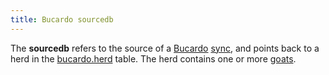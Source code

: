```yaml
---
title: Bucardo sourcedb
---
```


The **sourcedb** refers to the source of a [Bucardo](/Bucardo "wikilink") [sync](/sync "wikilink"), and points back to a herd in the [bucardo.herd](/Bucardo/tables/bucardo.herd "wikilink") table. The herd contains one or more [goats](/Bucardo/goat "wikilink").

